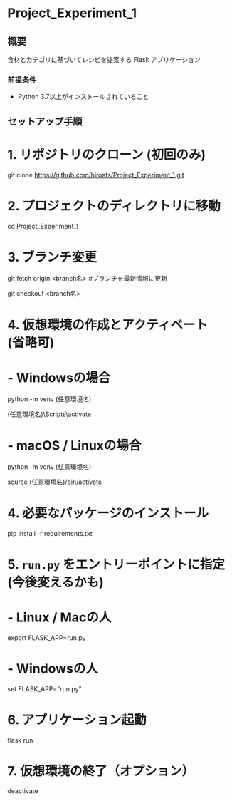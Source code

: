 # Project_Experiment_1

## 概要

食材とカテゴリに基づいてレシピを提案する Flask アプリケーション

### 前提条件

- Python 3.7以上がインストールされていること

## セットアップ手順

# 1. リポジトリのクローン (初回のみ)

git clone https://github.com/hiroats/Project_Experiment_1.git

# 2. プロジェクトのディレクトリに移動

cd Project_Experiment_1

# 3. ブランチ変更
git fetch origin <branch名>  #ブランチを最新情報に更新

git checkout <branch名>

# 4. 仮想環境の作成とアクティベート　(省略可)

# - Windowsの場合

python -m venv (任意環境名)

(任意環境名)\Scripts\activate

# - macOS / Linuxの場合

python -m venv (任意環境名)

source (任意環境名)/bin/activate

# 4. 必要なパッケージのインストール

pip install -r requirements.txt


# 5. `run.py` をエントリーポイントに指定　(今後変えるかも)

# - Linux / Macの人

export FLASK_APP=run.py

# - Windowsの人

set FLASK_APP="run.py"

# 6. アプリケーション起動

flask run

# 7. 仮想環境の終了（オプション）

deactivate
